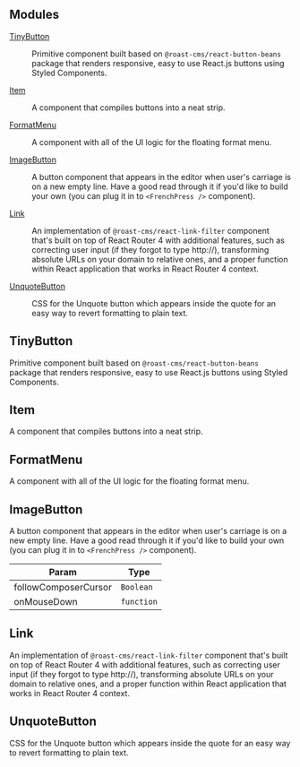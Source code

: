 ## Modules

<dl>
<dt><a href="#module_TinyButton">TinyButton</a></dt>
<dd><p>Primitive component built based on <code>@roast-cms/react-button-beans</code> package that renders responsive, easy to use React.js buttons using Styled Components.</p>
</dd>
<dt><a href="#module_Item">Item</a></dt>
<dd><p>A component that compiles buttons into a neat strip.</p>
</dd>
<dt><a href="#module_FormatMenu">FormatMenu</a></dt>
<dd><p>A component with all of the UI logic for the floating format menu.</p>
</dd>
<dt><a href="#module_ImageButton">ImageButton</a></dt>
<dd><p>A button component that appears in the editor when user&#39;s carriage is on a new empty line. Have a good read through it if you&#39;d like to build your own (you can plug it in to <code>&lt;FrenchPress /&gt;</code> component).</p>
</dd>
<dt><a href="#module_Link">Link</a></dt>
<dd><p>An implementation of <code>@roast-cms/react-link-filter</code> component that&#39;s built on top of React Router 4 with additional features, such as correcting user input (if they forgot to type http://), transforming absolute URLs on your domain to relative ones, and a proper function within React application that works in React Router 4 context.</p>
</dd>
<dt><a href="#module_UnquoteButton">UnquoteButton</a></dt>
<dd><p>CSS for the Unquote button which appears inside the quote for an easy way to revert formatting to plain text.</p>
</dd>
</dl>

<a name="module_TinyButton"></a>

## TinyButton
Primitive component built based on `@roast-cms/react-button-beans` package that renders responsive, easy to use React.js buttons using Styled Components.

<a name="module_Item"></a>

## Item
A component that compiles buttons into a neat strip.

<a name="module_FormatMenu"></a>

## FormatMenu
A component with all of the UI logic for the floating format menu.

<a name="module_ImageButton"></a>

## ImageButton
A button component that appears in the editor when user's carriage is on a new empty line. Have a good read through it if you'd like to build your own (you can plug it in to `<FrenchPress />` component).


| Param | Type |
| --- | --- |
| followComposerCursor | <code>Boolean</code> | 
| onMouseDown | <code>function</code> | 

<a name="module_Link"></a>

## Link
An implementation of `@roast-cms/react-link-filter` component that's built on top of React Router 4 with additional features, such as correcting user input (if they forgot to type http://), transforming absolute URLs on your domain to relative ones, and a proper function within React application that works in React Router 4 context.

<a name="module_UnquoteButton"></a>

## UnquoteButton
CSS for the Unquote button which appears inside the quote for an easy way to revert formatting to plain text.

